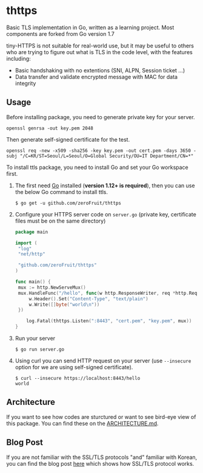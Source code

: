# thttps

Basic TLS implementation in Go, written as a learning project. Most components are forked from Go version 1.7

tiny-HTTPS is not suitable for real-world use, but it may be useful to others who are trying to figure out what is TLS in the code level, with the features including:

- Basic handshaking with no extentions (SNI, ALPN, Session ticket ...)
- Data transfer and validate encrypted message with MAC for data integrity 



## Usage

Before installing package, you need to generate private key for your server.

```
openssl genrsa -out key.pem 2048
```

Then generate self-signed certificate for the test.

```
openssl req -new -x509 -sha256 -key key.pem -out cert.pem -days 3650 -subj "/C=KR/ST=Seoul/L=Seoul/O=Global Security/OU=IT Department/CN=*"
```



To install ttls package, you need to install Go and set your Go workspace first.

1. The first need [Go](https://golang.org/) installed (**version 1.12+ is required**), then you can use the below Go command to install ttls.

   ```
   $ go get -u github.com/zeroFruit/thttps
   ```

2. Configure your HTTPS server code on `server.go`  (private key, certificate files must be on the same directory)

   ```go
   package main
   
   import (
   	"log"
   	"net/http"
   
   	"github.com/zeroFruit/thttps"
   )
   
   func main() {
   	mux := http.NewServeMux()
   	mux.HandleFunc("/hello", func(w http.ResponseWriter, req *http.Request) {
   		w.Header().Set("Content-Type", "text/plain")
   		w.Write([]byte("world\n"))
   	})
   
       log.Fatal(thttps.Listen(":8443", "cert.pem", "key.pem", mux))
   }
   ```

3. Run your server

   ```
   $ go run server.go
   ```

4. Using curl you can send HTTP request on your server (use `--insecure` option for we are using self-signed certificate).

   ```
   $ curl --insecure https://localhost:8443/hello
   world
   ```

   

## Architecture 

If you want to see how codes are sturctured or want to see bird-eye view of this package. You can find these on the [ARCHITECTURE.md](./docs/ARCHITECTURE.md).



## Blog Post

If you are not familiar with the SSL/TLS protocols "and" familiar with Korean, you can find the blog post [here](https://getoutsidedoor.com/2021/02/13/ssl-tls-%ec%97%90-%eb%8c%80%ed%95%b4%ec%84%9c/) which shows how SSL/TLS protocol works.